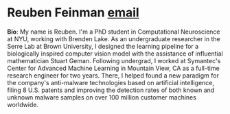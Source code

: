 # Reuben Feinman [email](reuben.feinman@nyu.edu)

**Bio**: My name is Reuben. I'm a PhD student in Computational Neuroscience at NYU, working with Brenden Lake. As an undergraduate researcher in the Serre Lab at Brown University, I designed the learning pipeline for a biologically inspired computer vision model with the assistance of influential mathematician Stuart Geman.  Following undergrad, I worked at Symantec's Center for Advanced Machine Learning in Mountain View, CA as a full-time research engineer for two years. There, I helped found a new paradigm for the company's anti-malware technologies based on artificial intelligence, filing 8 U.S. patents and improving the detection rates of both known and unknown malware samples on over 100 million customer machines worldwide.
